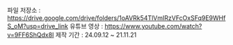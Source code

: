 파일 저장소 : https://drive.google.com/drive/folders/1oAVRk54TlVmIRzVFcOxSFq9E9WHfS_oM?usp=drive_link
유튜브 영상 : https://www.youtube.com/watch?v=9FF6ShQdx8I
제작 기간 : 24.09.12 ~ 21.11.21
